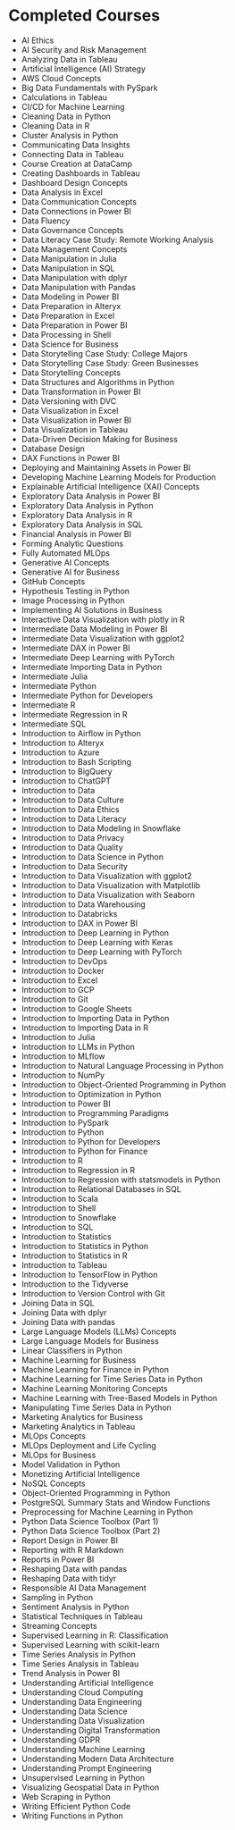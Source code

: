 
# Completed Courses

- AI Ethics
- AI Security and Risk Management
- Analyzing Data in Tableau
- Artificial Intelligence (AI) Strategy
- AWS Cloud Concepts
- Big Data Fundamentals with PySpark
- Calculations in Tableau
- CI/CD for Machine Learning
- Cleaning Data in Python
- Cleaning Data in R
- Cluster Analysis in Python
- Communicating Data Insights
- Connecting Data in Tableau
- Course Creation at DataCamp
- Creating Dashboards in Tableau
- Dashboard Design Concepts
- Data Analysis in Excel
- Data Communication Concepts
- Data Connections in Power BI
- Data Fluency
- Data Governance Concepts
- Data Literacy Case Study: Remote Working Analysis
- Data Management Concepts
- Data Manipulation in Julia
- Data Manipulation in SQL
- Data Manipulation with dplyr
- Data Manipulation with Pandas
- Data Modeling in Power BI
- Data Preparation in Alteryx
- Data Preparation in Excel
- Data Preparation in Power BI
- Data Processing in Shell
- Data Science for Business
- Data Storytelling Case Study: College Majors
- Data Storytelling Case Study: Green Businesses
- Data Storytelling Concepts
- Data Structures and Algorithms in Python
- Data Transformation in Power BI
- Data Versioning with DVC
- Data Visualization in Excel
- Data Visualization in Power BI
- Data Visualization in Tableau
- Data-Driven Decision Making for Business
- Database Design
- DAX Functions in Power BI
- Deploying and Maintaining Assets in Power BI
- Developing Machine Learning Models for Production
- Explainable Artificial Intelligence (XAI) Concepts
- Exploratory Data Analysis in Power BI
- Exploratory Data Analysis in Python
- Exploratory Data Analysis in R
- Exploratory Data Analysis in SQL
- Financial Analysis in Power BI
- Forming Analytic Questions
- Fully Automated MLOps
- Generative AI Concepts
- Generative AI for Business
- GitHub Concepts
- Hypothesis Testing in Python
- Image Processing in Python
- Implementing AI Solutions in Business
- Interactive Data Visualization with plotly in R
- Intermediate Data Modeling in Power BI
- Intermediate Data Visualization with ggplot2
- Intermediate DAX in Power BI
- Intermediate Deep Learning with PyTorch
- Intermediate Importing Data in Python
- Intermediate Julia
- Intermediate Python
- Intermediate Python for Developers
- Intermediate R
- Intermediate Regression in R
- Intermediate SQL
- Introduction to Airflow in Python
- Introduction to Alteryx
- Introduction to Azure
- Introduction to Bash Scripting
- Introduction to BigQuery
- Introduction to ChatGPT
- Introduction to Data
- Introduction to Data Culture
- Introduction to Data Ethics
- Introduction to Data Literacy
- Introduction to Data Modeling in Snowflake
- Introduction to Data Privacy
- Introduction to Data Quality
- Introduction to Data Science in Python
- Introduction to Data Security
- Introduction to Data Visualization with ggplot2
- Introduction to Data Visualization with Matplotlib
- Introduction to Data Visualization with Seaborn
- Introduction to Data Warehousing
- Introduction to Databricks
- Introduction to DAX in Power BI
- Introduction to Deep Learning in Python
- Introduction to Deep Learning with Keras
- Introduction to Deep Learning with PyTorch
- Introduction to DevOps
- Introduction to Docker
- Introduction to Excel
- Introduction to GCP
- Introduction to Git
- Introduction to Google Sheets
- Introduction to Importing Data in Python
- Introduction to Importing Data in R
- Introduction to Julia
- Introduction to LLMs in Python
- Introduction to MLflow
- Introduction to Natural Language Processing in Python
- Introduction to NumPy
- Introduction to Object-Oriented Programming in Python
- Introduction to Optimization in Python
- Introduction to Power BI
- Introduction to Programming Paradigms
- Introduction to PySpark
- Introduction to Python
- Introduction to Python for Developers
- Introduction to Python for Finance
- Introduction to R
- Introduction to Regression in R
- Introduction to Regression with statsmodels in Python
- Introduction to Relational Databases in SQL
- Introduction to Scala
- Introduction to Shell
- Introduction to Snowflake
- Introduction to SQL
- Introduction to Statistics
- Introduction to Statistics in Python
- Introduction to Statistics in R
- Introduction to Tableau
- Introduction to TensorFlow in Python
- Introduction to the Tidyverse
- Introduction to Version Control with Git
- Joining Data in SQL
- Joining Data with dplyr
- Joining Data with pandas
- Large Language Models (LLMs) Concepts
- Large Language Models for Business
- Linear Classifiers in Python
- Machine Learning for Business
- Machine Learning for Finance in Python
- Machine Learning for Time Series Data in Python
- Machine Learning Monitoring Concepts
- Machine Learning with Tree-Based Models in Python
- Manipulating Time Series Data in Python
- Marketing Analytics for Business
- Marketing Analytics in Tableau
- MLOps Concepts
- MLOps Deployment and Life Cycling
- MLOps for Business
- Model Validation in Python
- Monetizing Artificial Intelligence
- NoSQL Concepts
- Object-Oriented Programming in Python
- PostgreSQL Summary Stats and Window Functions
- Preprocessing for Machine Learning in Python
- Python Data Science Toolbox (Part 1)
- Python Data Science Toolbox (Part 2)
- Report Design in Power BI
- Reporting with R Markdown
- Reports in Power BI
- Reshaping Data with pandas
- Reshaping Data with tidyr
- Responsible AI Data Management
- Sampling in Python
- Sentiment Analysis in Python
- Statistical Techniques in Tableau
- Streaming Concepts
- Supervised Learning in R: Classification
- Supervised Learning with scikit-learn
- Time Series Analysis in Python
- Time Series Analysis in Tableau
- Trend Analysis in Power BI
- Understanding Artificial Intelligence
- Understanding Cloud Computing
- Understanding Data Engineering
- Understanding Data Science
- Understanding Data Visualization
- Understanding Digital Transformation
- Understanding GDPR
- Understanding Machine Learning
- Understanding Modern Data Architecture
- Understanding Prompt Engineering
- Unsupervised Learning in Python
- Visualizing Geospatial Data in Python
- Web Scraping in Python
- Writing Efficient Python Code
- Writing Functions in Python
